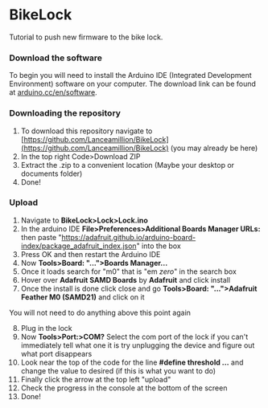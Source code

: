 # BikeLock
Tutorial to push new firmware to the bike lock.

### Download the software
To begin you will need to install the Arduino IDE (Integrated Development Environment) software on your computer. The download link can be found at [arduino.cc/en/software](https://www.arduino.cc/en/software).

### Downloading the repository
1. To download this repository navigate to 
[https://github.com/Lanceamillion/BikeLock](https://github.com/Lanceamillion/BikeLock) 
(you may already be here)
2. In the top right Code>Download ZIP
3. Extract the .zip to a convenient location (Maybe your desktop or documents folder)
4. Done!

### Upload
1. Navigate to **BikeLock>Lock>Lock.ino**
2. In the arduino IDE **File>Preferences>Additional Boards Manager URLs:** then paste "https://adafruit.github.io/arduino-board-index/package_adafruit_index.json" into the box
3. Press OK and then restart the Arduino IDE
4. Now **Tools>Board: "...">Boards Manager...**
5. Once it loads search for "m0" that is "em *zero*" in the search box
6. Hover over **Adafruit SAMD Boards** by **Adafruit** and click install
7. Once the install is done click close and go **Tools>Board: "...">Adafruit Feather M0 (SAMD21)** and click on it

You will not need to do anything above this point again

8. Plug in the lock
9. Now **Tools>Port:>COM?** Select the com port of the lock if you can't immediately tell what one it is try unplugging the device and figure out what port disappears
10. Look near the top of the code for the line **#define threshold ...** and change the value to desired (if this is what you want to do)
11. Finally click the arrow at the top left "upload"
12. Check the progress in the console at the bottom of the screen
13. Done!
